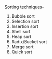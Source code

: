 Sorting techniques-

1. Bubble sort
2. Selection sort
3. Insertion sort
4. Shell sort
5. Heap sort
6. Radix/Bucket sort
7. Merge sort
8. Quick sort
